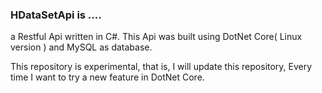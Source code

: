 ### HDataSetApi is ....
 a Restful Api written in C#.
 This Api was built using DotNet Core( Linux version ) and
 MySQL as database. 
 
This repository is experimental, that is, I will update this repository,
Every time I want to try a new feature in DotNet Core.